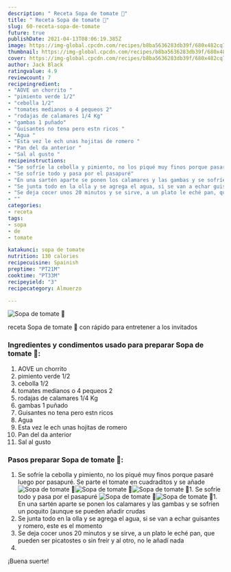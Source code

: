 ```yaml
---
description: " Receta Sopa de tomate 🍅"
title: " Receta Sopa de tomate 🍅"
slug: 60-receta-sopa-de-tomate
future: true
publishDate: 2021-04-13T08:06:19.385Z
image: https://img-global.cpcdn.com/recipes/b8ba5636283db39f/680x482cq70/sopa-de-tomate-foto-principal.jpg
thumbnail: https://img-global.cpcdn.com/recipes/b8ba5636283db39f/680x482cq70/sopa-de-tomate-foto-principal.jpg
cover: https://img-global.cpcdn.com/recipes/b8ba5636283db39f/680x482cq70/sopa-de-tomate-foto-principal.jpg
author: Jack Black
ratingvalue: 4.9
reviewcount: 7
recipeingredient:
- "AOVE un chorrito "
- "pimiento verde 1/2"
- "cebolla 1/2"
- "tomates medianos o 4 pequeos 2"
- "rodajas de calamares 1/4 Kg"
- "gambas 1 puñado"
- "Guisantes no tena pero estn ricos "
- "Agua "
- "Esta vez le ech unas hojitas de romero "
- "Pan del da anterior "
- "Sal al gusto "
recipeinstructions:
- "Se sofríe la cebolla y pimiento, no los piqué muy finos porque pasaré luego por pasapuré. Se parte el tomate en cuadraditos y se añade"
- "Se sofríe todo y pasa por el pasapuré"
- "En una sartén aparte se ponen los calamares y las gambas y se sofríen un poquito (aunque se pueden añadir crudas"
- "Se junta todo en la olla y se agrega el agua, si se van a echar guisantes y romero, este es el momento"
- "Se deja cocer unos 20 minutos y se sirve, a un plato le eché pan, que pueden ser picatostes o sin freír y al otro, no le añadí nada"
- ""
categories:
- receta
tags:
- sopa
- de
- tomate

katakunci: sopa de tomate 
nutrition: 130 calories
recipecuisine: Spainish
preptime: "PT21M"
cooktime: "PT33M"
recipeyield: "3"
recipecategory: Almuerzo

---
```



![Sopa de tomate 🍅](https://img-global.cpcdn.com/recipes/b8ba5636283db39f/680x482cq70/sopa-de-tomate-foto-principal.jpg)

receta Sopa de tomate 🍅 con rápido para entretener a los invitados

<!--inarticleads1-->

### Ingredientes y condimentos usado para preparar Sopa de tomate 🍅:

1. AOVE un chorrito 
1. pimiento verde 1/2
1. cebolla 1/2
1. tomates medianos o 4 pequeos 2
1. rodajas de calamares 1/4 Kg
1. gambas 1 puñado
1. Guisantes no tena pero estn ricos 
1. Agua 
1. Esta vez le ech unas hojitas de romero 
1. Pan del da anterior 
1. Sal al gusto 



<!--inarticleads2-->

### Pasos preparar Sopa de tomate 🍅:

1. Se sofríe la cebolla y pimiento, no los piqué muy finos porque pasaré luego por pasapuré. Se parte el tomate en cuadraditos y se añade
<img src="https://img-global.cpcdn.com/steps/2dc16c6bbda1c378/160x128cq70/foto-del-paso-1-de-la-receta-sopa-de-tomate.jpg" alt="Sopa de tomate 🍅"><img src="https://img-global.cpcdn.com/steps/af9f7685f299f4b6/160x128cq70/foto-del-paso-1-de-la-receta-sopa-de-tomate.jpg" alt="Sopa de tomate 🍅"><img src="https://img-global.cpcdn.com/steps/1c412a29d2bd7975/160x128cq70/foto-del-paso-1-de-la-receta-sopa-de-tomate.jpg" alt="Sopa de tomate 🍅">1. Se sofríe todo y pasa por el pasapuré
<img src="https://img-global.cpcdn.com/steps/303e1ab71440c299/160x128cq70/foto-del-paso-2-de-la-receta-sopa-de-tomate.jpg" alt="Sopa de tomate 🍅"><img src="https://img-global.cpcdn.com/steps/afd53f51c1b947f4/160x128cq70/foto-del-paso-2-de-la-receta-sopa-de-tomate.jpg" alt="Sopa de tomate 🍅">1. En una sartén aparte se ponen los calamares y las gambas y se sofríen un poquito (aunque se pueden añadir crudas
1. Se junta todo en la olla y se agrega el agua, si se van a echar guisantes y romero, este es el momento
1. Se deja cocer unos 20 minutos y se sirve, a un plato le eché pan, que pueden ser picatostes o sin freír y al otro, no le añadí nada
1. 



¡Buena suerte!

